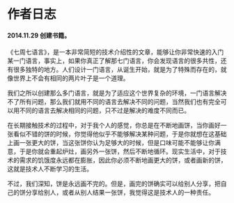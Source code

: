 # 作者日志

#### 2014.11.29 创建书籍。

《七周七语言》，是一本非常简短的技术介绍性的文章，能够让你非常快速的入门某一门语言，事实上，如果你真正了解那七门语言，你会发现语言的很多共性，还有很多独特的地方。人们设计一门语言，从诞生开始，就是为了特殊而存在的，就像世界上不会有相同的两片叶子是一个道理。

我们之所以创建那么多门语言，就是为了适应这个世界复杂的环境，一门语言解决不了所有问题，那么我们就用不同的语言去解决不同的问题，当然我们也有完全可以用不同的语言去解决相同的问题，只不过是解决的难度不同而已。

在长期接触技术的过程中，对于我个人的感觉，你总是在不断地画饼，当你画好一张看似不错的饼的时候，你觉得他似乎不能够解决某种问题，于是你就想在这基础上画一张更大的饼，当这张饼你认为足够大的时候，但是口味可能不能够让你满意，于是你就会重起炉灶，画另外一张饼，然后不断地循环。现实生活中，对于技术的需求的饥饿度永远都在膨胀，因此你必须不断地画更大的饼，或者画新的饼，这就是技术人不断学习的生活。

不过，我们深知，饼是永远画不完的。但是，画完的饼确实可以给别人分享，把自己的饼分享给别人，或者从别人结果一张饼，我觉得这是技术人的一种责任。



